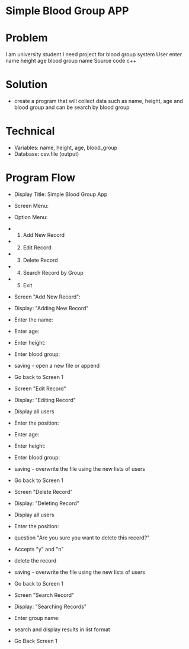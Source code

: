 # Simple Blood Group APP

# Problem
I am university student I need project for blood group system
User enter name height age blood group name
Source code c++

# Solution
 - create a program that will collect data such as name, height, age and blood group and can be search by blood group

# Technical
 - Variables: name, height, age, blood_group
 - Database: csv.file (output)

# Program Flow
- Display Title: Simple Blood Group App
- Screen Menu:
 - Option Menu:
  - 1. Add New Record
  - 2. Edit Record
  - 3. Delete Record
  - 4. Search Record by Group
  - 5. Exit

- Screen "Add New Record":
 - Display: "Adding New Record"
 - Enter the name: 
 - Enter age:
 - Enter height:
 - Enter blood group:
 - saving - open a new file or append
 - Go back to Screen 1

- Screen "Edit Record"
 - Display: "Editing Record"
 - Display all users
 - Enter the position: 
 - Enter age:
 - Enter height:
 - Enter blood group:
 - saving - overwrite the file using the new lists of users
 - Go back  to Screen 1

- Screen "Delete Record"
 - Display: "Deleting Record"
 - Display all users
 - Enter the position: 
 - question "Are you sure you want to delete this record?"
 - Accepts "y" and "n"
 - delete the record
 - saving - overwrite the file using the new lists of users
 - Go back to Screen 1

- Screen "Search Record"
 - Display: "Searching Records"
 - Enter group name:
 - search and display results in list format
 - Go Back Screen 1